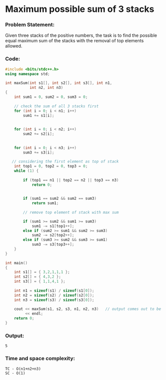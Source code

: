 # Maximum possible sum of 3 stacks

### Problem Statement:

Given three stacks of the positive numbers, the task is to find the possible equal maximum sum of the stacks with the removal of top elements allowed.

### Code:

```cpp
#include <bits/stdc++.h>
using namespace std;
 
int maxSum(int s1[], int s2[], int s3[], int n1,
           int n2, int n3)
{
    int sum1 = 0, sum2 = 0, sum3 = 0;
 
    // check the sum of all 3 stacks first
    for (int i = 0; i < n1; i++)
        sum1 += s1[i];
 
    
    for (int i = 0; i < n2; i++)
        sum2 += s2[i];
 
    
    for (int i = 0; i < n3; i++)
        sum3 += s3[i];
 
   // considering the first element as top of stack
    int top1 = 0, top2 = 0, top3 = 0;
    while (1) {
        
        if (top1 == n1 || top2 == n2 || top3 == n3)
            return 0;
 
        
        if (sum1 == sum2 && sum2 == sum3)
            return sum1;
 
        // remove top element of stack with max sum

        if (sum1 >= sum2 && sum1 >= sum3)
            sum1 -= s1[top1++];
        else if (sum2 >= sum1 && sum2 >= sum3)
            sum2 -= s2[top2++];
        else if (sum3 >= sum2 && sum3 >= sum1)
            sum3 -= s3[top3++];
    }
}
 
int main()
{
    int s1[] = { 3,2,1,1,1 };
    int s2[] = { 4,3,2 };
    int s3[] = { 1,1,4,1 };
 
    int n1 = sizeof(s1) / sizeof(s1[0]);
    int n2 = sizeof(s2) / sizeof(s2[0]);
    int n3 = sizeof(s3) / sizeof(s3[0]);
 
    cout << maxSum(s1, s2, s3, n1, n2, n3)   // output comes out to be 5
         << endl;
    return 0;
}

```


### Output:
```
5
```

### Time and space complexity:
```
TC - O(n1+n2+n3)
SC - O(1)
```
